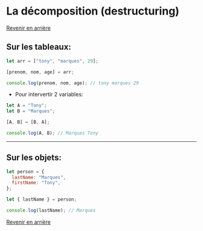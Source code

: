 # La décomposition (destructuring)

[Revenir en arrière](./Cours_JS.md)

## Sur les tableaux:

```js
let arr = ["tony", "marques", 29];

[prenom, nom, age] = arr;

console.log(prenom, nom, age); // tony marques 29
```

- Pour intervertir 2 variables:

```js
let A = "Tony";
let B = "Marques";

[A, B] = [B, A];

console.log(A, B); // Marques Tony
```

---

## Sur les objets:

```js
let person = {
  lastName: "Marques",
  firstName: "Tony",
};

let { lastName } = person;

console.log(lastName); // Marques
```

[Revenir en arrière](./Cours_JS.md)
